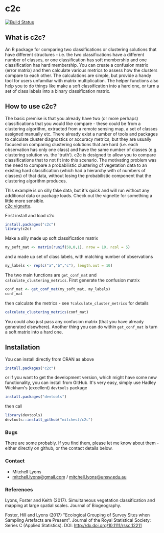 c2c
===========
[![Build Status](https://api.travis-ci.org/mitchest/c2c.svg)](https://travis-ci.org/mitchest/c2c)  

## What is c2c?

An R package for comparing two classifications or clustering
solutions that have different structures - i.e. the two 
classifications have a different number of classes, or one 
classification has soft membership and one classification has
hard membership. You can create a confusion matrix (error
matrix) and then calculate various metrics to assess how the
clusters compare to each other. The calculations are simple, but
provide a handy tool for users unfamiliar with matrix
multiplication. The helper functions also help you to do things
like make a soft classification into a hard one, or turn a set
of class labels into a binary classification matrix.

## How to use c2c?

The basic premise is that you already have two (or more perhaps)
classifications that you would like compare - these could be
from a clustering algorithm, extracted from a remote sensing
map, a set of classes assigned manually etc. There already
exist a number of tools and packages to calculate cluster
diagnostics or accuracy metrics, but they are usually focused on
comparing clustering solutions that are hard (i.e. each 
observation has only one class) and have the same number of
classes (e.g. clustering solution vs. the 'truth'). c2c is
designed to allow you to compare classifications that to not fit
into this scenario. The motivating problem was the need to
compare a probabilistic clustering of vegetation data to an
existing hard classification (which had a hierarchy with of
numbers of classes) of that data, without losing the 
probabilistic component that the clustering algorithm produces.  

This example is on silly fake data, but it's quick and will run
without any additional data or package loads. Check out the
vignette for something a little more sensible.  
[c2c vignette](https://rawgit.com/mitchest/c2c/master/c2c-workflow.html).  

First install and load c2c

```r
install.packages("c2c")
library(c2c)
```

Make a silly made up soft classification matrix

```r
my_soft_mat <- matrix(runif(50,0,1), nrow = 10, ncol = 5)
```

and a made up set of class labels, with matching number of observations

```r
my_labels <- rep(c("a","b","c"), length.out = 10)
```

The two main functions are ```get_conf_mat``` and ```calculate_clustering_metrics```.
First generate the confusion matrix

```r
conf_mat <- get_conf_mat(my_soft_mat, my_labels)
conf_mat
```

then calculate the metrics - see ```?calculate_cluster_metrics``` for details

```r
calculate_clustering_metrics(conf_mat)
```

You could also just pass any confusion matrix (that you have already generated elsewhere).
Another thing you can do within ```get_conf_mat``` is turn a soft matrix into a hard one.

## Installation

You can install directly from CRAN as above

```r
install.packages("c2c")
```

or if you want to get the development version,
which might have some new functionality, you can install from GitHub. It's very easy, simply
use Hadley Wickham's (excellent) ```devtools``` package

```r
install.packages("devtools")
```

then call  

```r
library(devtools)
devtools::install_github("mitchest/c2c")
```

### Bugs

There are some probably. If you find them, please let me know
about them - either directly on github, or the contact details below. 

### Contact

* Mitchell Lyons
* mitchell.lyons@gmail.com / mitchell.lyons@unsw.edu.au

### References
Lyons, Foster and Keith (2017). Simultaneous vegetation classification and mapping at
large spatial scales. Journal of Biogeography.

Foster, Hill and Lyons (2017) "Ecological Grouping of Survey Sites when 
Sampling Artefacts are Present". Journal of the Royal Statistical Society: 
Series C (Applied Statistics). DOI: http://dx.doi.org/10.1111/rssc.12211
